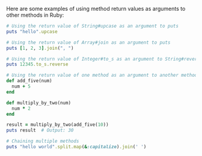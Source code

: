 Here are some examples of using method return values as arguments to other methods in Ruby:

```ruby
# Using the return value of String#upcase as an argument to puts
puts "hello".upcase

# Using the return value of Array#join as an argument to puts
puts [1, 2, 3].join(", ")

# Using the return value of Integer#to_s as an argument to String#reverse
puts 12345.to_s.reverse

# Using the return value of one method as an argument to another method
def add_five(num)
  num + 5
end

def multiply_by_two(num)
  num * 2
end

result = multiply_by_two(add_five(10))
puts result  # Output: 30

# Chaining multiple methods
puts "hello world".split.map(&:capitalize).join(' ')
```